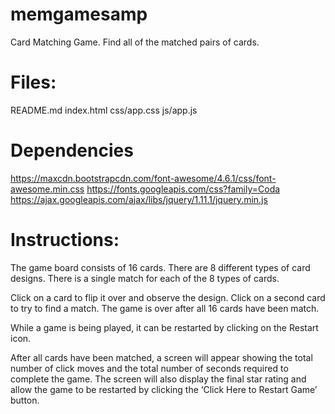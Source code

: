 # memgamesamp
Card Matching Game. Find all of the matched pairs of cards.

# Files:
README.md
index.html
css/app.css
js/app.js

# Dependencies
https://maxcdn.bootstrapcdn.com/font-awesome/4.6.1/css/font-awesome.min.css
https://fonts.googleapis.com/css?family=Coda
https://ajax.googleapis.com/ajax/libs/jquery/1.11.1/jquery.min.js

# Instructions:

The game board consists of 16 cards. There are 8 different types of card designs. There is a single match for each of the 8 types of cards.

Click on a card to flip it over and observe the design. Click on a second card to try to find a match. The game is over after all 16 cards have been match.

While a game is being played, it can be restarted by clicking on the Restart icon.

After all cards have been matched, a screen will appear showing the total number of click moves and the total number of seconds required to complete the game. The screen will also display the final star rating and allow the game to be restarted by clicking the ‘Click Here to Restart Game’ button.
